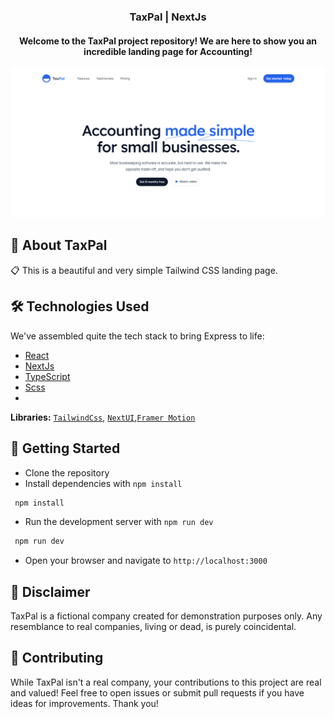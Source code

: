 
# <h3 align="center">TaxPal | NextJs</h3>
<h4 align="center">Welcome to the TaxPal project repository! We are here to show you an incredible landing page for Accounting!</h3>


[![Banner](./public/TaxPalBanner.png)](https://tax-pal-landing-page.vercel.app)

## 🤖 About TaxPal
📋 This is a beautiful and very simple Tailwind CSS landing page.

## 🛠 Technologies Used

We've assembled quite the tech stack to bring Express to life:

- [React](https://react.dev/)
- [NextJs](https://nextjs.org/)
- [TypeScript](https://www.typescriptlang.org/)
- [Scss](https://sasscss.org/)
- 

**Libraries:** [`TailwindCss`](https://tailwindcss.com/), [`NextUI`](https://nextui.org/),[`Framer Motion`](https://www.framer.com/motion/)
  
## 🚀 Getting Started

- Clone the repository
- Install dependencies with `npm install`
 ```bash
  npm install
  ```
- Run the development server with `npm run dev`
 ```bash
  npm run dev
  ```
- Open your browser and navigate to `http://localhost:3000`

## 📜 Disclaimer
TaxPal is a fictional company created for demonstration purposes only. Any resemblance to real companies, living or dead, is purely coincidental.

## 🤝 Contributing
While TaxPal isn't a real company, your contributions to this project are real and valued! Feel free to open issues or submit pull requests if you have ideas for improvements. Thank you!
